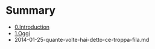 # Summary

* [0.Introduction](README.md)
* [1.Oggi](oggi.md)
* 2014-01-25-quante-volte-hai-detto-ce-troppa-fila.md

